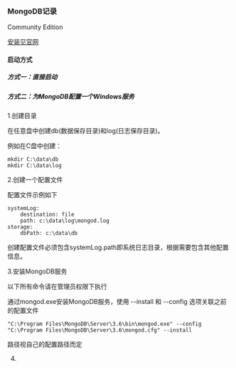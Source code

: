 ### MongoDB记录

Community Edition

[安装见官网](https://docs.mongodb.com/manual/installation/)

#### 启动方式

##### 方式一：直接启动



##### 方式二：为MongoDB配置一个Windows服务

1.创建目录

在任意盘中创建db\(数据保存目录\)和log\(日志保存目录\)。

例如在C盘中创建：

```
mkdir C:\data\db
mkdir C:\data\log
```

2.创建一个配置文件

配置文件示例如下

```
systemLog:
    destination: file
    path: c:\data\log\mongod.log
storage:
    dbPath: c:\data\db
```

创建配置文件必须包含systemLog.path即系统日志目录，根据需要包含其他配置信息。

3.安装MongoDB服务

以下所有命令请在管理员权限下执行

通过mongod.exe安装MongoDB服务，使用 --install 和 --config 选项关联之前的配置文件

```
"C:\Program Files\MongoDB\Server\3.6\bin\mongod.exe" --config "C:\Program Files\MongoDB\Server\3.6\mongod.cfg" --install
```

路径视自己的配置路径而定

4.









